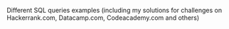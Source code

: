 Different SQL queries examples 
(including my solutions for challenges on Hackerrank.com, Datacamp.com, Codeacademy.com and others) 
